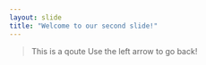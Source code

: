 ```yaml
---
layout: slide
title: "Welcome to our second slide!"
---
```

> This is a qoute
Use the left arrow to go back!
